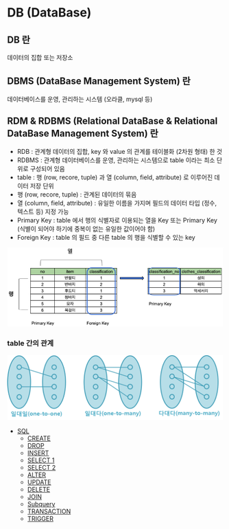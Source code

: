 # DB (DataBase)

## DB 란

데이터의 집합 또는 저장소

## DBMS (DataBase Management System) 란

데이터베이스를 운영, 관리하는 시스템 (오라클, mysql 등)

## RDM & RDBMS (Relational DataBase & Relational DataBase Management System) 란

- RDB : 관계형 데이터의 집합, key 와 value 의 관계를 테이블화 (2차원 형태) 한 것
- RDBMS : 관계형 데이터베이스를 운영, 관리하는 시스템으로 table 이라는 최소 단위로 구성되어 있음
- table : 행 (row, recore, tuple) 과 열 (column, field, attribute) 로 이루어진 데이터 저장 단위
- 행 (row, recore, tuple) : 관계된 데이터의 묶음
- 열 (column, field, attribute) : 유일한 이름을 가지며 필드의 데이터 타입 (정수, 텍스트 등) 지정 가능
- Primary Key : table 에서 행의 식별자로 이용되는 열을 Key 또는 Primary Key (식별이 되어야 하기에 중복이 없는 유일한 값이어야 함)
- Foreign Key : table 의 필드 중 다른 table 의 행을 식별할 수 있는 key

![rdb_table](rdb_table.png)

### table 간의 관계

![rdb_relation](rdb_relation.png)

- [SQL](https://github.com/sotthang/TIL/blob/master/db/sql.md)
  - [CREATE](https://github.com/sotthang/TIL/blob/master/db/sql_create.md)
  - [DROP](https://github.com/sotthang/TIL/blob/master/db/sql_drop.md)
  - [INSERT](https://github.com/sotthang/TIL/blob/master/db/sql_insert.md)
  - [SELECT 1](https://github.com/sotthang/TIL/blob/master/db/sql_select_1.md)
  - [SELECT 2](https://github.com/sotthang/TIL/blob/master/db/sql_select_2.md)
  - [ALTER](https://github.com/sotthang/TIL/blob/master/db/sql_alter.md)
  - [UPDATE](https://github.com/sotthang/TIL/blob/master/db/sql_update.md)
  - [DELETE](https://github.com/sotthang/TIL/blob/master/db/sql_delete.md)
  - [JOIN](https://github.com/sotthang/TIL/blob/master/db/sql_join.md)
  - [Subquery](https://github.com/sotthang/TIL/blob/master/db/sql_subquery.md)
  - [TRANSACTION](https://github.com/sotthang/TIL/blob/master/db/sql_transaction.md)
  - [TRIGGER](https://github.com/sotthang/TIL/blob/master/db/sql_trigger.md)
